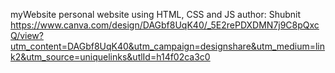 myWebsite
personal website using HTML, CSS and JS
author: Shubnit https://www.canva.com/design/DAGbf8UqK40/_5E2rePDXDMN7j9C8pQxcQ/view?utm_content=DAGbf8UqK40&utm_campaign=designshare&utm_medium=link2&utm_source=uniquelinks&utlId=h14f02ca3c0
